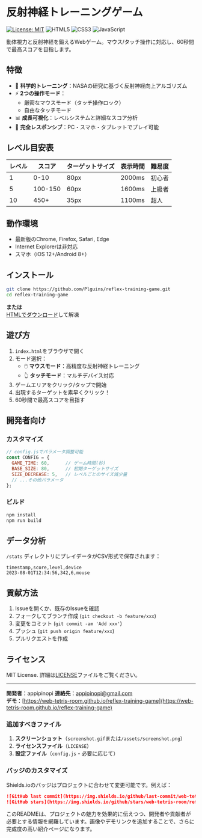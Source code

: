 # 反射神経トレーニングゲーム

[![License: MIT](https://img.shields.io/badge/License-MIT-blue.svg)](https://opensource.org/licenses/MIT)
![HTML5](https://img.shields.io/badge/HTML5-E34F26?logo=html5&logoColor=white)
![CSS3](https://img.shields.io/badge/CSS3-1572B6?logo=css3&logoColor=white)
![JavaScript](https://img.shields.io/badge/JavaScript-F7DF1E?logo=javascript&logoColor=black)

動体視力と反射神経を鍛えるWebゲーム。マウス/タッチ操作に対応し、60秒間で最高スコアを目指します。

## 特徴

- 🎯 **科学的トレーニング**：NASAの研究に基づく反射神経向上アルゴリズム
- ⚡ **2つの操作モード**：
  - 厳密なマウスモード（タッチ操作ロック）
  - 自由なタッチモード
- 📊 **成長可視化**：レベルシステムと詳細なスコア分析
- 📱 **完全レスポンシブ**：PC・スマホ・タブレットでプレイ可能

## レベル目安表

| レベル | スコア   | ターゲットサイズ | 表示時間 | 難易度 |
|--------|----------|------------------|----------|--------|
| 1      | 0-10     | 80px             | 2000ms   | 初心者 |
| 5      | 100-150  | 60px             | 1600ms   | 上級者 |
| 10     | 450+     | 35px             | 1100ms   | 超人   |

## 動作環境

- 最新版のChrome, Firefox, Safari, Edge
- Internet Explorerは非対応
- スマホ（iOS 12+/Android 8+）

## インストール

```bash
git clone https://github.com/Plguins/reflex-training-game.git
cd reflex-training-game
```

**または**  
[HTMLでダウンロード](https://github.com/web-tetris-room/reflex-training-game/releases/download/V1.1/index.html)して解凍

## 遊び方

1. `index.html`をブラウザで開く
2. モード選択：
   - 🖱️ **マウスモード**：高精度な反射神経トレーニング
   - 👆 **タッチモード**：マルチデバイス対応
3. ゲームエリアをクリック/タップで開始
4. 出現するターゲットを素早くクリック！
5. 60秒間で最高スコアを目指す

## 開発者向け

### カスタマイズ

```javascript
// config.jsでパラメータ調整可能
const CONFIG = {
  GAME_TIME: 60,      // ゲーム時間(秒)
  BASE_SIZE: 80,      // 初期ターゲットサイズ
  SIZE_DECREASE: 5,   // レベルごとのサイズ減少量
  // ...その他パラメータ
};
```

### ビルド

```bash
npm install
npm run build
```

## データ分析

`/stats` ディレクトリにプレイデータがCSV形式で保存されます：

```csv
timestamp,score,level,device
2023-08-01T12:34:56,342,6,mouse
```

## 貢献方法

1. Issueを開くか、既存のIssueを確認
2. フォークしてブランチ作成 (`git checkout -b feature/xxx`)
3. 変更をコミット (`git commit -am 'Add xxx'`)
4. プッシュ (`git push origin feature/xxx`)
5. プルリクエストを作成

## ライセンス

MIT License. 詳細は[LICENSE](LICENSE)ファイルをご覧ください。

---

**開発者**：appipinopi 
**連絡先**：appipinopi@gmail.com  
**デモ**：[https://web-tetris-room.github.io/reflex-training-game](https://web-tetris-room.github.io/reflex-training-game)


### 追加すべきファイル

1. **スクリーンショット**（`screenshot.gif`または`/assets/screenshot.png`）
2. **ライセンスファイル**（`LICENSE`）
3. **設定ファイル**（`config.js` - 必要に応じて）

### バッジのカスタマイズ

Shields.ioのバッジはプロジェクトに合わせて変更可能です。例えば：

```markdown
![GitHub last commit](https://img.shields.io/github/last-commit/web-tetris-room/reflex-training-game)
![GitHub stars](https://img.shields.io/github/stars/web-tetris-room/reflex-training-game)
```

このREADMEは、プロジェクトの魅力を効果的に伝えつつ、開発者や貢献者が必要とする情報を網羅しています。画像やデモリンクを追加することで、さらに完成度の高い紹介ページになります。
